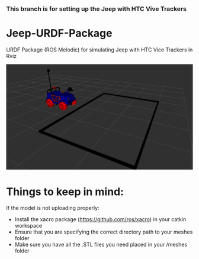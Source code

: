 ### This branch is for setting up the Jeep with HTC Vive Trackers

# Jeep-URDF-Package
URDF Package (ROS Melodic) for simulating Jeep with HTC Vice Trackers in Rviz

![image](images/HTC-VIVE-JEEP.png?raw=true)

# Things to keep in mind:

If the model is not uploading properly: 
  - Install the xacro package (https://github.com/ros/xacro) in your catkin workspace
  - Ensure that you are specifying the correct directory path to your meshes folder
  - Make sure you have all the .STL files you need placed in your /meshes folder


